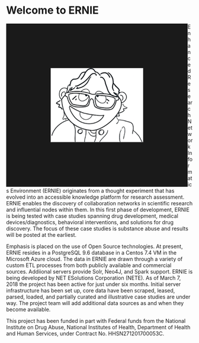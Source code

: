 <!DOCTYPE html>
<html>
<body>

<h1>Welcome to ERNIE</h1>
<img align="left" src="ERNIE.png" width="250" height="200" border="120" align="middle">
<p>Enhanced Research Network Informatics Environment (ERNIE) originates from a thought experiment that has evolved into an accessible knowledge platform for research assessment. ERNIE enables the discovery of collaboration networks in scientific research and influential nodes within them. In this first phase of development, ERNIE is being tested with case studies spanning drug development, medical devices/diagnostics, behavioral interventions, and solutions for drug discovery. The focus of these case studies is substance abuse and results will be posted at the earliest.</p>
<p>Emphasis is placed on the use of Open Source technologies. At present, ERNIE resides in a PostgreSQL 9.6 database in a 
Centos 7.4 VM in the Microsoft Azure cloud. The data in ERNIE are drawn through a variety of custom ETL processes from both 
publicly available and commercial sources. Addiional servers provide Solr, Neo4J, and Spark support. ERNIE is being developed by NET ESolutions Corporation (NETE). As of March 7, 2018 the project has been active for just under six months. Initial server infrastructure has been set up, core data have been scraped, leased, parsed, loaded, and partially curated and illustrative case studies are under way. The project team will add additional data sources as and when they become available.</p>
<p>This project has been funded in part  with Federal funds from the National Institute on Drug Abuse, National 
Institutes of Health, Department of Health and Human Services, under Contract No. HHSN271201700053C.</p>
</body>
</html>
